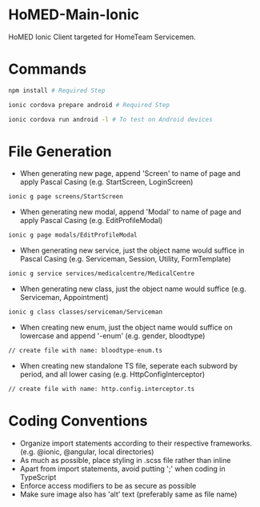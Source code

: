 # HoMED-Main-Ionic

HoMED Ionic Client targeted for HomeTeam Servicemen.

# Commands
```bash
npm install # Required Step

ionic cordova prepare android # Required Step

ionic cordova run android -l # To test on Android devices
```
# File Generation
- When generating new page, append 'Screen' to name of page and apply Pascal Casing (e.g. StartScreen, LoginScreen)
```bash
ionic g page screens/StartScreen
```
- When generating new modal, append 'Modal' to name of page and apply Pascal Casing (e.g. EditProfileModal)
```bash
ionic g page modals/EditProfileModal
```
- When generating new service, just the object name would suffice in Pascal Casing (e.g. Serviceman, Session, Utility, FormTemplate)
```bash
ionic g service services/medicalcentre/MedicalCentre
```
- When generating new class, just the object name would suffice (e.g. Serviceman, Appointment)
```bash
ionic g class classes/serviceman/Serviceman
```
- When creating new enum, just the object name would suffice on lowercase and append '-enum' (e.g. gender, bloodtype)
```bash
// create file with name: bloodtype-enum.ts
```
- When creating new standalone TS file, seperate each subword by period, and all lower casing (e.g. HttpConfigInterceptor)
```bash
// create file with name: http.config.interceptor.ts
```
# Coding Conventions

- Organize import statements according to their respective frameworks. (e.g. @ionic, @angular, local directories)
- As much as possible, place styling in .scss file rather than inline
- Apart from import statements, avoid putting ';' when coding in TypeScript
- Enforce access modifiers to be as secure as possible
- Make sure image also has 'alt' text (preferably same as file name)